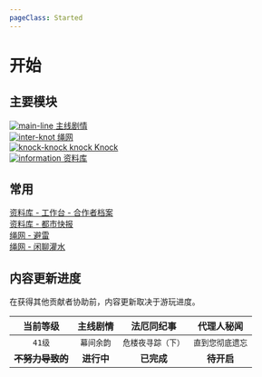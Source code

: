 ```yaml
---
pageClass: Started
---
```


# 开始

## 主要模块

<nav class="grid">
  <div class="pager">
    <a class="page-link" href="/main-line/index">
      <img src="/started-img/main-line.png" title="main-line" lazy="loaded" />
      <span class="page-title">主线剧情</span>
    </a>
  </div>
  <div class="pager">
    <a class="page-link" href="/inter-knot/index">
      <img src="/started-img/inter-knot.png" title="inter-knot" lazy="loaded" />
      <span class="page-title">绳网</span>
    </a>
  </div>
  <div class="pager">
    <a class="page-link" href="/knock-knock/index"
      ><img src="/started-img/knock-knock.png" title="knock-knock" lazy="loaded" />
      <span class="page-title">knock Knock</span></a
    >
  </div>
  <div class="pager">
    <a class="page-link" href="/information/index"
      ><img src="/started-img/information.png" title="information" lazy="loaded" />
      <span class="page-title">资料库</span></a
    >
  </div>
</nav>

## 常用

<nav class="grid">
  <div class="pager">
    <a class="page-link" href="/information/workbench/archive"
      ><span class="page-title">资料库 - 工作台 - 合作者档案</span></a
    >
  </div>
  <div class="pager">
    <a class="page-link" href="/information/urban-express"
      ><span class="page-title">资料库 - 都市快报</span></a
    >
  </div>
  <div class="pager">
    <a class="page-link" href="/inter-knot/steering-clear-of"
      ><span class="page-title">绳网 - 避雷</span></a
    >
  </div>
  <div class="pager">
    <a class="page-link" href="/inter-knot/chat"
      ><span class="page-title">绳网 - 闲聊灌水</span></a
    >
  </div>
</nav>

## 内容更新进度

在获得其他贡献者协助前，内容更新取决于游玩进度。

|       当前等级       |  主线剧情  |     法厄同纪事     |    代理人秘闻    |
| :------------------: | :--------: | :----------------: | :--------------: |
|        `41级`        | `幕间余韵` | `危楼夜寻踪（下）` | `直到您彻底遗忘` |
| **~~不努力导致的~~** | **进行中** |     **已完成**     |    **待开启**    |
